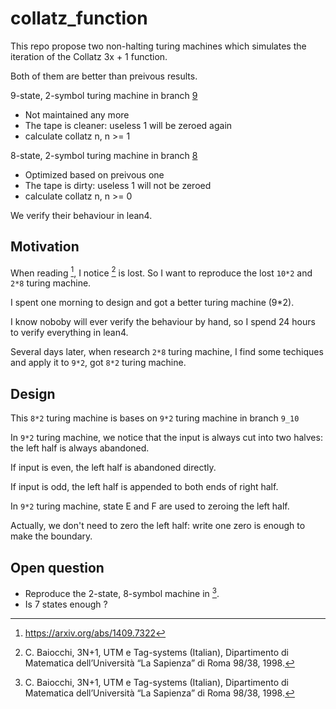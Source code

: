# collatz_function

This repo propose two non-halting turing machines which simulates the iteration of the Collatz 3x + 1 function.

Both of them are better than preivous results.

9-state, 2-symbol turing machine in branch [9](https://github.com/lengyijun/collatz_function/tree/9_10) 
- Not maintained any more
- The tape is cleaner: useless 1 will be zeroed again
- calculate collatz n, n >= 1

8-state, 2-symbol turing machine in branch [8](https://github.com/lengyijun/collatz_function/tree/8_9) 
- Optimized based on preivous one
- The tape is dirty: useless 1 will not be zeroed
- calculate collatz n, n >= 0

We verify their behaviour in lean4.

## Motivation

When reading [^Mi2014], I notice [^Bai1998] is lost. So I want to reproduce the lost `10*2` and `2*8` turing machine.

I spent one morning to design and got a better turing machine (9*2).

I know noboby will ever verify the behaviour by hand, so I spend 24 hours to verify everything in lean4.

Several days later, when research `2*8` turing machine, I find some techiques and apply it to `9*2`, got `8*2` turing machine.

## Design

This `8*2` turing machine is bases on `9*2` turing machine in branch `9_10`

In `9*2` turing machine, we notice that the input is always cut into two halves: the left half is always abandoned.

If input is even, the left half is abandoned directly.

If input is odd, the left half is appended to both ends of right half.

In `9*2` turing machine, state E and F are used to zeroing the left half.

Actually, we don't need to zero the left half: write one zero is enough to make the boundary.


## Open question

- Reproduce the 2-state, 8-symbol machine in [^Bai1998].
- Is 7 states enough ?


[^Bai1998]: C. Baiocchi, 3N+1, UTM e Tag-systems (Italian), Dipartimento di Matematica dell’Università “La Sapienza” di Roma 98/38, 1998.
[^Mi2014]: https://arxiv.org/abs/1409.7322
